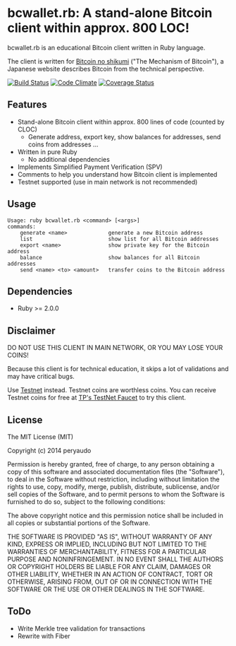# bcwallet.rb: A stand-alone Bitcoin client within approx. 800 LOC!

bcwallet.rb is an educational Bitcoin client written in Ruby language.

The client is written for [Bitcoin no shikumi](http://bitcoin.peryaudo.org/) ("The Mechanism of Bitcoin"), a Japanese website describes Bitcoin from the technical perspective.

[![Build Status](https://travis-ci.org/peryaudo/bcwallet.svg?branch=master)](https://travis-ci.org/peryaudo/bcwallet) [![Code Climate](https://codeclimate.com/github/peryaudo/bcwallet.png)](https://codeclimate.com/github/peryaudo/bcwallet) [![Coverage Status](https://coveralls.io/repos/peryaudo/bcwallet/badge.png?branch=master)](https://coveralls.io/r/peryaudo/bcwallet?branch=master)

## Features

* Stand-alone Bitcoin client within approx. 800 lines of code (counted by CLOC)
  * Generate address, export key, show balances for addresses, send coins from addresses ...
* Written in pure Ruby
  * No additional dependencies
* Implements Simplified Payment Verification (SPV)
* Comments to help you understand how Bitcoin client is implemented
* Testnet supported (use in main network is not recommended)

## Usage

    Usage: ruby bcwallet.rb <command> [<args>]
    commands:
        generate <name>             generate a new Bitcoin address
        list                        show list for all Bitcoin addresses
        export <name>               show private key for the Bitcoin address
        balance                     show balances for all Bitcoin addresses
        send <name> <to> <amount>   transfer coins to the Bitcoin address

## Dependencies

* Ruby >= 2.0.0

## Disclaimer

DO NOT USE THIS CLIENT IN MAIN NETWORK, OR YOU MAY LOSE YOUR COINS!

Because this client is for technical education, it skips a lot of validations and may have critical bugs.

Use [Testnet](https://en.bitcoin.it/wiki/Testnet) instead. Testnet coins are worthless coins. You can receive Testnet coins for free at [TP's TestNet Faucet](http://tpfaucet.appspot.com/) to try this client.

## License

The MIT License (MIT)

Copyright (c) 2014 peryaudo

Permission is hereby granted, free of charge, to any person obtaining a copy
of this software and associated documentation files (the "Software"), to deal
in the Software without restriction, including without limitation the rights
to use, copy, modify, merge, publish, distribute, sublicense, and/or sell
copies of the Software, and to permit persons to whom the Software is
furnished to do so, subject to the following conditions:

The above copyright notice and this permission notice shall be included in
all copies or substantial portions of the Software.

THE SOFTWARE IS PROVIDED "AS IS", WITHOUT WARRANTY OF ANY KIND, EXPRESS OR
IMPLIED, INCLUDING BUT NOT LIMITED TO THE WARRANTIES OF MERCHANTABILITY,
FITNESS FOR A PARTICULAR PURPOSE AND NONINFRINGEMENT. IN NO EVENT SHALL THE
AUTHORS OR COPYRIGHT HOLDERS BE LIABLE FOR ANY CLAIM, DAMAGES OR OTHER
LIABILITY, WHETHER IN AN ACTION OF CONTRACT, TORT OR OTHERWISE, ARISING FROM,
OUT OF OR IN CONNECTION WITH THE SOFTWARE OR THE USE OR OTHER DEALINGS IN
THE SOFTWARE.

## ToDo

* Write Merkle tree validation for transactions
* Rewrite with Fiber
